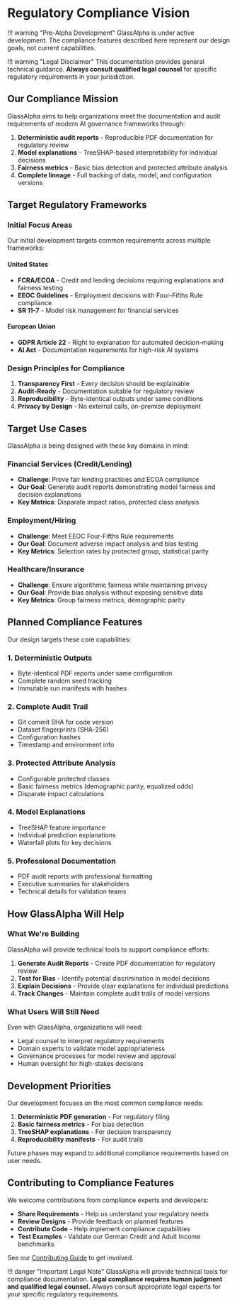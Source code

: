 # Regulatory Compliance Vision

!!! warning "Pre-Alpha Development"
    GlassAlpha is under active development. The compliance features described here represent our design goals, not current capabilities.

!!! warning "Legal Disclaimer"
    This documentation provides general technical guidance. **Always consult qualified legal counsel** for specific regulatory requirements in your jurisdiction.

## Our Compliance Mission

GlassAlpha aims to help organizations meet the documentation and audit requirements of modern AI governance frameworks through:

1. **Deterministic audit reports** - Reproducible PDF documentation for regulatory review
2. **Model explanations** - TreeSHAP-based interpretability for individual decisions
3. **Fairness metrics** - Basic bias detection and protected attribute analysis
4. **Complete lineage** - Full tracking of data, model, and configuration versions

## Target Regulatory Frameworks

### Initial Focus Areas

Our initial development targets common requirements across multiple frameworks:

#### United States
- **FCRA/ECOA** - Credit and lending decisions requiring explanations and fairness testing
- **EEOC Guidelines** - Employment decisions with Four-Fifths Rule compliance
- **SR 11-7** - Model risk management for financial services

#### European Union  
- **GDPR Article 22** - Right to explanation for automated decision-making
- **AI Act** - Documentation requirements for high-risk AI systems

### Design Principles for Compliance

1. **Transparency First** - Every decision should be explainable
2. **Audit-Ready** - Documentation suitable for regulatory review
3. **Reproducibility** - Byte-identical outputs under same conditions
4. **Privacy by Design** - No external calls, on-premise deployment

## Target Use Cases

GlassAlpha is being designed with these key domains in mind:

### Financial Services (Credit/Lending)
- **Challenge**: Prove fair lending practices and ECOA compliance
- **Our Goal**: Generate audit reports demonstrating model fairness and decision explanations
- **Key Metrics**: Disparate impact ratios, protected class analysis

### Employment/Hiring
- **Challenge**: Meet EEOC Four-Fifths Rule requirements
- **Our Goal**: Document adverse impact analysis and bias testing
- **Key Metrics**: Selection rates by protected group, statistical parity

### Healthcare/Insurance
- **Challenge**: Ensure algorithmic fairness while maintaining privacy
- **Our Goal**: Provide bias analysis without exposing sensitive data
- **Key Metrics**: Group fairness metrics, demographic parity

## Planned Compliance Features

Our design targets these core capabilities:

### 1. Deterministic Outputs
- Byte-identical PDF reports under same configuration
- Complete random seed tracking
- Immutable run manifests with hashes

### 2. Complete Audit Trail
- Git commit SHA for code version
- Dataset fingerprints (SHA-256)  
- Configuration hashes
- Timestamp and environment info

### 3. Protected Attribute Analysis
- Configurable protected classes
- Basic fairness metrics (demographic parity, equalized odds)
- Disparate impact calculations

### 4. Model Explanations
- TreeSHAP feature importance
- Individual prediction explanations
- Waterfall plots for key decisions

### 5. Professional Documentation
- PDF audit reports with professional formatting
- Executive summaries for stakeholders
- Technical details for validation teams

## How GlassAlpha Will Help

### What We're Building

GlassAlpha will provide technical tools to support compliance efforts:

1. **Generate Audit Reports** - Create PDF documentation for regulatory review
2. **Test for Bias** - Identify potential discrimination in model decisions
3. **Explain Decisions** - Provide clear explanations for individual predictions
4. **Track Changes** - Maintain complete audit trails of model versions

### What Users Will Still Need

Even with GlassAlpha, organizations will need:

- Legal counsel to interpret regulatory requirements
- Domain experts to validate model appropriateness
- Governance processes for model review and approval
- Human oversight for high-stakes decisions

## Development Priorities

Our development focuses on the most common compliance needs:

1. **Deterministic PDF generation** - For regulatory filing
2. **Basic fairness metrics** - For bias detection
3. **TreeSHAP explanations** - For decision transparency
4. **Reproducibility manifests** - For audit trails

Future phases may expand to additional compliance requirements based on user needs.

## Contributing to Compliance Features

We welcome contributions from compliance experts and developers:

- **Share Requirements** - Help us understand your regulatory needs
- **Review Designs** - Provide feedback on planned features
- **Contribute Code** - Help implement compliance capabilities
- **Test Examples** - Validate our German Credit and Adult Income benchmarks

See our [Contributing Guide](../contributing.md) to get involved.

!!! danger "Important Legal Note"
    GlassAlpha will provide technical tools for compliance documentation. **Legal compliance requires human judgment and qualified legal counsel.** Always consult appropriate legal experts for your specific regulatory requirements.
